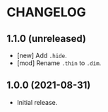 # CHANGELOG

## 1.1.0 (unreleased)

- [new] Add `.hide`.
- [mod] Rename `.thin` to `.dim`.



## 1.0.0 (2021-08-31)

- Initial release.
